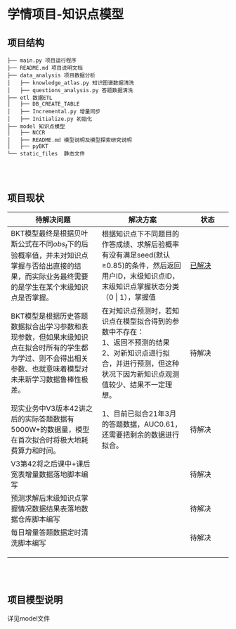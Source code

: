 # 学情项目-知识点模型

## 项目结构

```shell
├── main.py 项目运行程序
├── README.md 项目说明文档
├── data_analysis 项目数据分析
│   ├── knowledge_atlas.py 知识图谱数据清洗
│   ├── questions_analysis.py 答题数据清洗
├── etl 数据ETL
│   ├── DB_CREATE_TABLE
│   ├── Incremental.py 增量同步
│   ├── Initialize.py 初始化
├── model 知识点模型
│   ├── NCCR
│   ├── README.md 模型说明及模型探索研究说明
│   ├── pyBKT
└── static_files  静态文件
```

<br>

<br>

## 项目现状

| 待解决问题                                                   | 解决方案                                                     | 状态                                                         |
| ------------------------------------------------------------ | ------------------------------------------------------------ | ------------------------------------------------------------ |
| BKT模型最终是根据贝叶斯公式在不同$obs_t$下的后验概率值，并未对知识点掌握与否给出直接的结果，而实际业务最终需要的是学生在某个末级知识点是否掌握。 | 根据知识点下不同题目的作答成绩、求解后验概率有没有满足seed(默认≥0.85)的条件，然后返回用户ID，末级知识点ID，末级知识点掌握状态分类（0 \| 1），掌握值 | <span style="white-space:nowrap;">[已解决](#ng_state)&emsp;&emsp;</span> |
| BKT模型是根据历史答题数据拟合出学习参数和表现参数，但如果末级知识点在拟合时所有的学生都为学过、则不会得出相关参数、也就意味着模型对未来新学习数据鲁棒性极差。 | 在对知识点预测时，若知识点在模型拟合得到的参数中不存在：<br>1、返回不预测的结果<br/>2、对新知识点进行拟合，并进行预测，但这种状况下因为新知识点观测值较少、结果不一定理想。 | 待解决                                                       |
| 现实业务中V3版本42讲之后的实际答题数据有5000W+的数据量，模型在首次拟合时将极大地耗费算力和时间。 | 1、目前已拟合21年3月的答题数据，AUC0.61，还需要把剩余的数据进行拟合。<br> | 待解决                                                       |
| V3第42将之后课中+课后宽表增量数据落地脚本编写                |                                                              | 待解决                                                       |
| 预测求解后末级知识点掌握情况数据结果表落地数据仓库脚本编写   |                                                              | 待解决                                                       |
| 每日增量答题数据定时清洗脚本编写                             |                                                              | 待解决                                                       |
|                                                              |                                                              |                                                              |
|                                                              |                                                              |                                                              |
|                                                              |                                                              |                                                              |



<br>

<br>

## 项目模型说明

详见model文件





